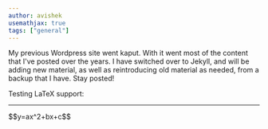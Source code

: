 ```yaml
---
author: avishek
usemathjax: true
tags: ["general"]
---
```


My previous Wordpress site went kaput. With it went most of the content that I've posted over the years. I have switched over to Jekyll, and will be adding new material, as well as reintroducing old material as needed, from a backup that I have. Stay posted!

Testing LaTeX support:
<hr/>
$$y=ax^2+bx+c$$


